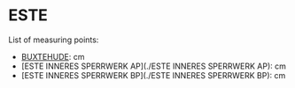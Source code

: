 # ESTE

List of measuring points:

* [BUXTEHUDE](./BUXTEHUDE): <Value topic="rivers/pegel-online/ESTE/BUXTEHUDE/measurementValue"/> cm
* [ESTE INNERES SPERRWERK AP](./ESTE INNERES SPERRWERK AP): <Value topic="rivers/pegel-online/ESTE/ESTE-INNERES-SPERRWERK-AP/measurementValue"/> cm
* [ESTE INNERES SPERRWERK BP](./ESTE INNERES SPERRWERK BP): <Value topic="rivers/pegel-online/ESTE/ESTE-INNERES-SPERRWERK-BP/measurementValue"/> cm
